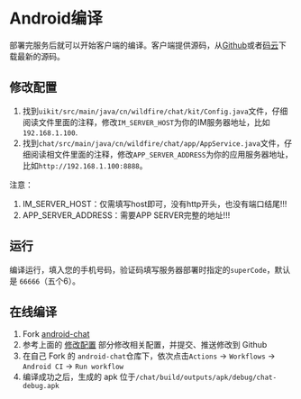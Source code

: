 # Android编译
部署完服务后就可以开始客户端的编译。客户端提供源码，从[Github](https://github.com/wildfirechat/android-chat)或者[码云](https://gitee.com/wfchat/android-chat)下载最新的源码。

## 修改配置
1. 找到```uikit/src/main/java/cn/wildfire/chat/kit/Config.java```文件，仔细阅读文件里面的注释，修改```IM_SERVER_HOST```为你的IM服务器地址，比如```192.168.1.100```.
2. 找到```chat/src/main/java/cn/wildfire/chat/app/AppService.java```文件，仔细阅读相文件里面的注释，修改```APP_SERVER_ADDRESS```为你的应用服务器地址，比如```http://192.168.1.100:8888```。

注意：

1. IM_SERVER_HOST：仅需填写host即可，没有http开头，也没有端口结尾!!!
2. APP_SERVER_ADDRESS：需要APP SERVER完整的地址!!!


## 运行
编译运行，填入您的手机号码，验证码填写服务器部署时指定的```superCode```，默认是 ```66666```（五个6）。

## 在线编译
1. Fork [android-chat](https://github.com/wildfirechat/android-chat)
2. 参考上面的 [修改配置](#修改配置) 部分修改相关配置，并提交、推送修改到 Github
3. 在自己 Fork 的 `android-chat`仓库下，依次点击`Actions` -> `Workflows` -> `Android CI`  -> `Run workflow`
4. 编译成功之后，生成的 apk 位于`/chat/build/outputs/apk/debug/chat-debug.apk`

